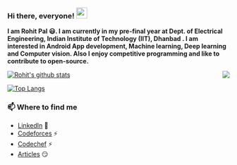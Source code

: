 ### Hi there, everyone! <img src="https://raw.githubusercontent.com/iammanish17/iammanish17/master/Hi.gif" width="25" height="25" />

**I am Rohit Pal 😃. I am currently in my pre-final year at Dept. of Electrical Engineering, Indian Institute of Technology (IIT), Dhanbad . I am interested in Android App development, Machine learning, Deep learning and Computer vision. Also I enjoy competitive programming and like to contribute to open-source.**

[![Rohit's github stats](https://github-readme-stats.vercel.app/api?username=RohitTheBoss007&show_icons=true&theme=dracula)](https://github.com/RohitTheBoss007) <img align="right" src= "https://user-images.githubusercontent.com/5713670/87202985-820dcb80-c2b6-11ea-9f56-7ec461c497c3.gif">

[![Top Langs](https://github-readme-stats.vercel.app/api/top-langs/?username=RohitTheBoss007&langs_count=6&layout=compact)](https://github.com/anuraghazra/github-readme-stats)

### 📫 Where to find me

- [LinkedIn](https://www.linkedin.com/in/rohit-pal-7269a8188/) 💼
- [Codeforces](https://codeforces.com/profile/onetaps) ⚡
- [Codechef](https://www.codechef.com/users/rohitpal210) ⚡
- [Articles](https://auth.geeksforgeeks.org/user/rohitpal210/articles) 😏


<!--
**RohitTheBoss007/RohitTheBoss007** is a ✨ _special_ ✨ repository because its `README.md` (this file) appears on your GitHub profile.

Here are some ideas to get you started:

- 🔭 I’m currently working on ...
- 🌱 I’m currently learning ...
- 👯 I’m looking to collaborate on ...
- 🤔 I’m looking for help with ...
- 💬 Ask me about ...
- 📫 How to reach me: ...
- 😄 Pronouns: ...
- ⚡ Fun fact: ...
-->

